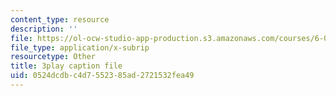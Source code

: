 ```yaml
---
content_type: resource
description: ''
file: https://ol-ocw-studio-app-production.s3.amazonaws.com/courses/6-006-introduction-to-algorithms-spring-2020/0524dcdbc4d7552385ad2721532fea49_Nu8YGneFCWE.vtt
file_type: application/x-subrip
resourcetype: Other
title: 3play caption file
uid: 0524dcdb-c4d7-5523-85ad-2721532fea49
---
```


